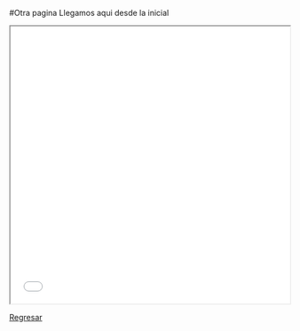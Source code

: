 #Otra pagina
Llegamos aqui desde la inicial

<iframe width="100%" height="500" src="./imagenes/globeMeteors.html"></iframe>

[Regresar](https://profcduquetec.github.io/PruebaGitHubInstruccional/index.md)
